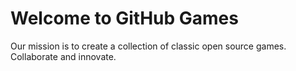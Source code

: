 # Welcome to GitHub Games

Our mission is to create a collection of classic open source games.
Collaborate and innovate.
